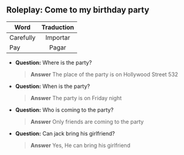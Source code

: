 ## Roleplay: Come to my birthday party 

| Word      | Traduction |
| --------- | :--------: |
| Carefully |  Importar  |
| Pay       |   Pagar    |

* **Question:** Where is the party?
    >**Answer** The place of the party is on Hollywood Street 532

* **Question:** When is the party?
    >**Answer** The party is on Friday night 

* **Question:** Who is coming to the party?
    >**Answer** Only friends are coming to the party 

* **Question:** Can jack bring his girlfriend?
    >**Answer** Yes, He can bring his girlfriend 
